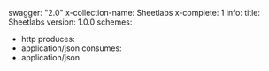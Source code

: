 swagger: "2.0"
x-collection-name: Sheetlabs
x-complete: 1
info:
  title: Sheetlabs
  version: 1.0.0
schemes:
- http
produces:
- application/json
consumes:
- application/json